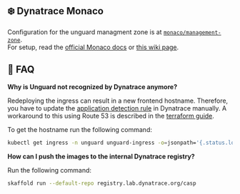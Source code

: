## ❄️ Dynatrace Monaco

Configuration for the unguard managment zone is at [`monaco/management-zone`](../monaco/management-zone/management-zone.yaml).  
For setup, read the [official Monaco docs](https://dynatrace-oss.github.io/dynatrace-monitoring-as-code/) or [this wiki page](https://dev-wiki.dynatrace.org/x/QNBVEw).

## 🙋 FAQ

**Why is Unguard not recognized by Dynatrace anymore?**

Redeploying the ingress can result in a new frontend hostname. Therefore, you have to update the [application detection rule](https://rjc90872.sprint.dynatracelabs.com/#settings/rum/webappmonitoring) in Dynatrace manually.
A workaround to this using Route 53 is described in the [terraform guide](./TERRAFORM.md).

To get the hostname run the following command:

```sh
kubectl get ingress -n unguard unguard-ingress -o=jsonpath='{.status.loadBalancer.ingress[0].hostname}'
```

**How can I push the images to the internal Dynatrace registry?**

Run the following command:

```sh
skaffold run --default-repo registry.lab.dynatrace.org/casp
```